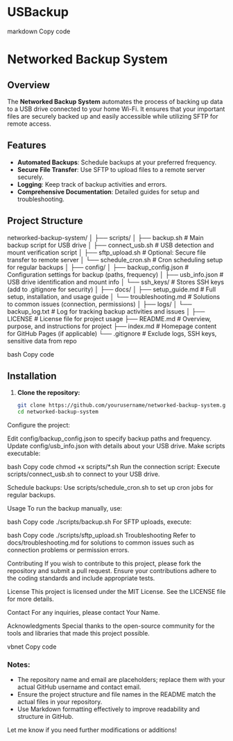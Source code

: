 # USBackup
markdown
Copy code
# Networked Backup System

## Overview
The **Networked Backup System** automates the process of backing up data to a USB drive connected to your home Wi-Fi. It ensures that your important files are securely backed up and easily accessible while utilizing SFTP for remote access.

## Features
- **Automated Backups**: Schedule backups at your preferred frequency.
- **Secure File Transfer**: Use SFTP to upload files to a remote server securely.
- **Logging**: Keep track of backup activities and errors.
- **Comprehensive Documentation**: Detailed guides for setup and troubleshooting.

## Project Structure
networked-backup-system/ │ ├── scripts/ │ ├── backup.sh # Main backup script for USB drive │ ├── connect_usb.sh # USB detection and mount verification script │ ├── sftp_upload.sh # Optional: Secure file transfer to remote server │ └── schedule_cron.sh # Cron scheduling setup for regular backups │ ├── config/ │ ├── backup_config.json # Configuration settings for backup (paths, frequency) │ ├── usb_info.json # USB drive identification and mount info │ └── ssh_keys/ # Stores SSH keys (add to .gitignore for security) │ ├── docs/ │ ├── setup_guide.md # Full setup, installation, and usage guide │ └── troubleshooting.md # Solutions to common issues (connection, permissions) │ ├── logs/ │ └── backup_log.txt # Log for tracking backup activities and issues │ ├── LICENSE # License file for project usage ├── README.md # Overview, purpose, and instructions for project ├── index.md # Homepage content for GitHub Pages (if applicable) └── .gitignore # Exclude logs, SSH keys, sensitive data from repo

bash
Copy code

## Installation
1. **Clone the repository:**
   ```bash
   git clone https://github.com/yourusername/networked-backup-system.git
   cd networked-backup-system
Configure the project:

Edit config/backup_config.json to specify backup paths and frequency.
Update config/usb_info.json with details about your USB drive.
Make scripts executable:

bash
Copy code
chmod +x scripts/*.sh
Run the connection script: Execute scripts/connect_usb.sh to connect to your USB drive.

Schedule backups: Use scripts/schedule_cron.sh to set up cron jobs for regular backups.

Usage
To run the backup manually, use:

bash
Copy code
./scripts/backup.sh
For SFTP uploads, execute:

bash
Copy code
./scripts/sftp_upload.sh
Troubleshooting
Refer to docs/troubleshooting.md for solutions to common issues such as connection problems or permission errors.

Contributing
If you wish to contribute to this project, please fork the repository and submit a pull request. Ensure your contributions adhere to the coding standards and include appropriate tests.

License
This project is licensed under the MIT License. See the LICENSE file for more details.

Contact
For any inquiries, please contact Your Name.

Acknowledgments
Special thanks to the open-source community for the tools and libraries that made this project possible.

vbnet
Copy code

### Notes:
- The repository name and email are placeholders; replace them with your actual GitHub username and contact email.
- Ensure the project structure and file names in the README match the actual files in your repository.
- Use Markdown formatting effectively to improve readability and structure in GitHub.

Let me know if you need further modifications or additions!
